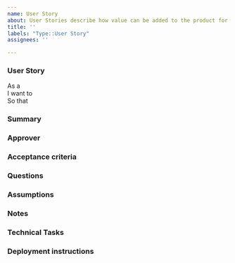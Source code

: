 ```yaml
---
name: User Story
about: User Stories describe how value can be added to the product for users
title: ''
labels: "Type::User Story"
assignees: ''

---
```


### User Story

As a  
I want to  
So that

### Summary

### Approver

### Acceptance criteria

### Questions

### Assumptions

### Notes

### Technical Tasks

### Deployment instructions
